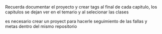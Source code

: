 Recuerda documentar el proyecto y crear tags al final de cada capitulo, los capitulos se dejan ver en el temario y al selecionar las clases

es necesario crear un proyect para hacerle seguimiento de las fallas y metas dentro del mismo repositorio
